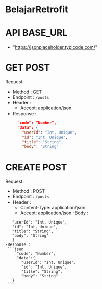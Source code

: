 # BelajarRetrofit


# API BASE_URL  
 - "https://jsonplaceholder.typicode.com/"
 
# GET POST
 Request:
- Method : GET 
- Endpoint : `/posts`
- Header :
    - Accept: application/json
- Response :
  ```json
    "code": "Number",
    "data": {
      "userId": "Int, Unique",
      "id": "Int, Unique",
      "title": "String",
      "body": "String"
  ```
  
# CREATE POST  
  Request:
  - Method : POST
  - Endpoint : `/posts`
  - Header : 
    - Content-Type: application/json
    - Accept: application/json
  -Body :
   ```json{
      "userId": "Int, Unique",
      "id": "Int, Unique",
      "title": "String",
      "body": "String"
      }
  -Response :
    ```json
        "code": "Number",
        "data":{
          "userId": "Int, Unique",
          "id": "Int, Unique",
          "title": "String",
          "body": "String"
      }
    ```


